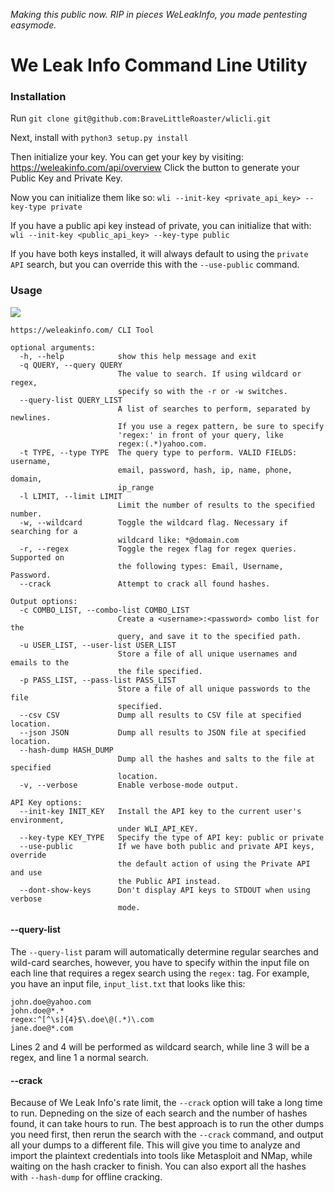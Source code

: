 *Making this public now. RIP in pieces WeLeakInfo, you made pentesting easymode.*


We Leak Info Command Line Utility
=================================
### Installation


Run `git clone git@github.com:BraveLittleRoaster/wlicli.git`

Next, install with `python3 setup.py install`

Then initialize your key. You can get your key by visiting: https://weleakinfo.com/api/overview
Click the button to generate your Public Key and Private Key.

Now you can initialize them like so: `wli --init-key <private_api_key> --key-type private`

If you have a public api key instead of private, you can initialize that with: `wli --init-key <public_api_key> --key-type public`

If you have both keys installed, it will always default to using the `private API` search, but you can override this with
the `--use-public` command.


### Usage


<a href="https://asciinema.org/a/xND07dxs7FP2hNasVgEnGxHcz" target="_blank"><img src="https://asciinema.org/a/xND07dxs7FP2hNasVgEnGxHcz.svg" /></a>
```
https://weleakinfo.com/ CLI Tool

optional arguments:
  -h, --help            show this help message and exit
  -q QUERY, --query QUERY
                        The value to search. If using wildcard or regex,
                        specify so with the -r or -w switches.
  --query-list QUERY_LIST
                        A list of searches to perform, separated by newlines.
                        If you use a regex pattern, be sure to specify
                        'regex:' in front of your query, like
                        regex:(.*)yahoo.com.
  -t TYPE, --type TYPE  The query type to perform. VALID FIELDS: username,
                        email, password, hash, ip, name, phone, domain,
                        ip_range
  -l LIMIT, --limit LIMIT
                        Limit the number of results to the specified number.
  -w, --wildcard        Toggle the wildcard flag. Necessary if searching for a
                        wildcard like: *@domain.com
  -r, --regex           Toggle the regex flag for regex queries. Supported on
                        the following types: Email, Username, Password.
  --crack               Attempt to crack all found hashes.

Output options:
  -c COMBO_LIST, --combo-list COMBO_LIST
                        Create a <username>:<password> combo list for the
                        query, and save it to the specified path.
  -u USER_LIST, --user-list USER_LIST
                        Store a file of all unique usernames and emails to the
                        the file specified.
  -p PASS_LIST, --pass-list PASS_LIST
                        Store a file of all unique passwords to the file
                        specified.
  --csv CSV             Dump all results to CSV file at specified location.
  --json JSON           Dump all results to JSON file at specified location.
  --hash-dump HASH_DUMP
                        Dump all the hashes and salts to the file at specified
                        location.
  -v, --verbose         Enable verbose-mode output.

API Key options:
  --init-key INIT_KEY   Install the API key to the current user's environment,
                        under WLI_API_KEY.
  --key-type KEY_TYPE   Specify the type of API key: public or private
  --use-public          If we have both public and private API keys, override
                        the default action of using the Private API and use
                        the Public API instead.
  --dont-show-keys      Don't display API keys to STDOUT when using verbose
                        mode.

```

#### --query-list

The `--query-list` param will automatically determine regular searches and wild-card searches, however, you have to
specify within the input file on each line that requires a regex search using the `regex:` tag. For example, you have an input file, `input_list.txt` that looks like this:

```
john.doe@yahoo.com
john.doe@*.*
regex:^[^\s]{4}$\.doe\@(.*)\.com
jane.doe@*.com
```

Lines 2 and 4 will be performed as wildcard search, while line 3 will be a regex, and line 1 a normal search.

#### --crack

Because of We Leak Info's rate limit, the `--crack` option will take a long time to run. Depneding on the size of each 
search and the number of hashes found, it can take hours to run. The best approach is to run the other dumps you need 
first, then rerun the search with the `--crack` command, and output all your dumps to a different file. This will give 
you time to analyze and import the plaintext credentials into tools like Metasploit and NMap, while waiting on the hash
cracker to finish. You can also export all the hashes with `--hash-dump` for offline cracking.
